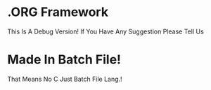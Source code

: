 # .ORG Framework
This Is A Debug Version!
If You Have Any Suggestion Please Tell Us
# Made In Batch File!
That Means No C Just Batch File Lang.!
